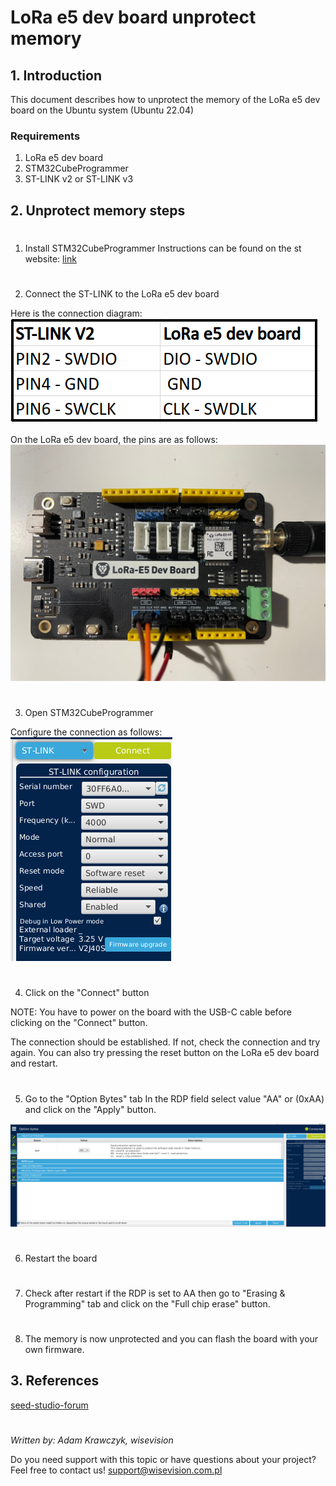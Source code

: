 # LoRa e5 dev board unprotect memory

## 1. Introduction

This document describes how to unprotect the memory of the LoRa e5 dev board on the Ubuntu system (Ubuntu 22.04)

### Requirements

1. LoRa e5 dev board
2. STM32CubeProgrammer
3. ST-LINK v2 or ST-LINK v3


## 2. Unprotect memory steps

#
1. Install STM32CubeProgrammer
Instructions can be found on the st website: [link](https://www.st.com/en/development-tools/stm32cubeprog.html)
#
2. Connect the ST-LINK to the LoRa e5 dev board

Here is the connection diagram:
![Connection diagram](./asset/lora-e5-connection-pins.png)

On the LoRa e5 dev board, the pins are as follows:
![Connection diagram](./asset/e5-board-pins.jpeg)

#
3. Open STM32CubeProgrammer

Configure the connection as follows:
![Configuration](./asset/stm-cube-prog-stlink-conf.png)

#
4. Click on the "Connect" button 

NOTE: You have to power on the board with the USB-C cable before clicking on the "Connect" button.

The connection should be established. If not, check the connection and try again. You can also try pressing the reset button on the LoRa e5 dev board and restart.

#
5. Go to the "Option Bytes" tab
In the RDP field select value "AA" or (0xAA) and click on the "Apply" button.

![Option bytes](./asset/stm-cube-rdp.png)

#
6. Restart the board

#
7. Check after restart if the RDP is set to AA then go to "Erasing & Programming" tab and click on the "Full chip erase" button.

#
8. The memory is now unprotected and you can flash the board with your own firmware.


## 3. References
[seed-studio-forum](https://forum.seeedstudio.com/t/lora-e5-mini-i-cannot-not-erase-write-or-change-ob-to-the-flash-whereas-i-removed-rdp-from-0xbb-level-1-to-0xaa-level-0/259087/3)

#
_Written by: Adam Krawczyk, wisevision_ 

Do you need support with this topic or have questions about your project? Feel free to contact us! [support@wisevision.com.pl](mailto:support@wisevision.com.pl)